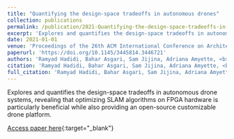 ```yaml
---
title: "Quantifying the design-space tradeoffs in autonomous drones"
collection: publications
permalink: /publication/2021-Quantifying-the-design-space-tradeoffs-in-autonomous-drones
excerpt: 'Explores and quantifies the design-space tradeoffs in autonomous drone systems, revealing that optimizing SLAM algorithms on FPGA hardware is particularly beneficial while also providing an open-source customizable drone platform.'
date: 2021-01-01
venue: 'Proceedings of the 26th ACM International Conference on Architectural Support for Programming Languages and Operating Systems'
paperurl: 'https://doi.org/10.1145/3445814.3446721'
authors: 'Ramyad Hadidi, Bahar Asgari, Sam Jijina, Adriana Amyette, <b>Nima Shoghi</b>, Hyesoon Kim'
citation: 'Ramyad Hadidi, Bahar Asgari, Sam Jijina, Adriana Amyette, <b>Nima Shoghi</b>, Hyesoon Kim, Proceedings of the 26th ACM International Conference on Architectural Support for Programming Languages and Operating Systems, 2021.'
full_citation: 'Ramyad Hadidi, Bahar Asgari, Sam Jijina, Adriana Amyette, <b>Nima Shoghi</b>, Hyesoon Kim, &quot;Quantifying the design-space tradeoffs in autonomous drones.&quot; Proceedings of the 26th ACM International Conference on Architectural Support for Programming Languages and Operating Systems, 2021.'
---
```

Explores and quantifies the design-space tradeoffs in autonomous drone systems, revealing that optimizing SLAM algorithms on FPGA hardware is particularly beneficial while also providing an open-source customizable drone platform.

[Access paper here](https://doi.org/10.1145/3445814.3446721){:target="_blank"}
